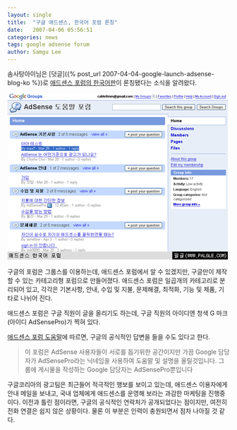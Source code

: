 ```yaml
---
layout: single
title:  "구글 애드센스, 한국어 포럼 론칭"
date:   2007-04-06 05:56:51
categories: news
tags: google adsense forum
author: Samgu Lee
---
```

솜사탕아이님은 [덧글]({% post_url 2007-04-04-google-launch-adsense-blog-ko %})로 [애드센스 포럼의 한국어판](http://groups.google.com/group/adsense-help-ko)이 론칭됐다는 소식을 알려왔다.

![구글 애드센스 한국어 포럼](/assets/adsense-korean-forum.jpg)

구글의 포럼은 그룹스를 이용하는데, 애드센스 포럼에서 알 수 있겠지만, 구글만이 제작할 수 있는 카테고리형 포럼으로 만들어졌다. 애드센스 포럼은 일곱개의 카테고리로 분리되어 있고, 각각은 기본사항, 안내, 수입 및 지불, 문제해결, 최적화, 기능 및 제품, 기타로 나뉘어 진다.

애드센스 포럼은 구글 직원이 글을 올리기도 하는데, 구글 직원의 아이디엔 청색 G 마크(아이디 AdSensePro)가 찍혀 있다.

[애드센스 포럼 도움말](http://groups.google.com/group/adsense-help-misc-ko/browse_thread/thread/d125f326172e7b25)에 따르면, 구글의 공식적인 답변을 들을 수도 있다고 한다.

> 이 포럼은 AdSense 사용자들이 서로를 돕기위한 공간이지만 가끔 Google 담당자가 AdSensePro라는 닉네임을 사용하여 도움말 및 설명을 올릴것입니다. 그룹에 게시물을 작성하는 Google 담당자는 AdSensePro뿐입니다 

구글코리아의 광고팀은 최근들어 적극적인 행보를 보이고 있는데, 애드센스 이용자에게 안내 메일을 보내고, 국내 업체에게 애드센스를 운영해 보라는 과감한 마케팅을 진행중이다. 이전과 틀린 점이라면, 구글의 공식적인 연락처가 공개되었다는 점이지만, 여전히 전화 연결은 쉽지 않은 상황이다. 물론 이 부분은 인력이 충원되면서 점차 나아질 것 같다.
